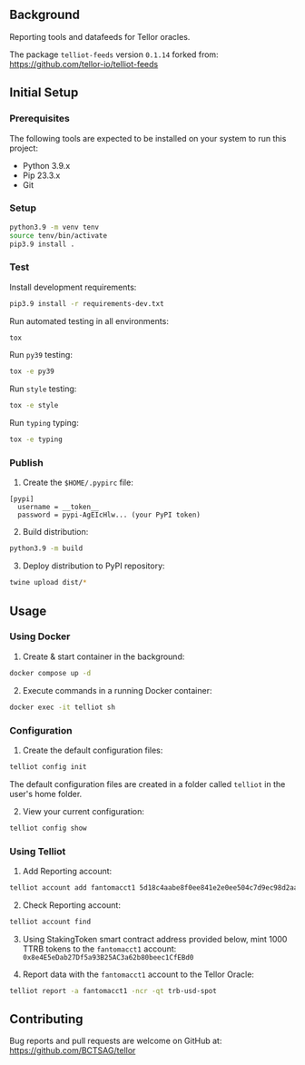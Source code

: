 ## Background

Reporting tools and datafeeds for Tellor oracles.

The package `telliot-feeds` version `0.1.14` forked from:<br />
https://github.com/tellor-io/telliot-feeds

## Initial Setup

### Prerequisites
The following tools are expected to be installed on your system to run this project:

- Python 3.9.x
- Pip 23.3.x
- Git

### Setup

```bash
python3.9 -m venv tenv
source tenv/bin/activate
pip3.9 install .
```

### Test

Install development requirements:
```bash
pip3.9 install -r requirements-dev.txt
```

Run automated testing in all environments:
```bash
tox
```

Run `py39` testing:
```bash
tox -e py39
```

Run `style` testing:
```bash
tox -e style
```

Run `typing` typing:
```bash
tox -e typing
```

### Publish

1. Create the `$HOME/.pypirc` file:
```
[pypi]
  username = __token__
  password = pypi-AgEIcHlw... (your PyPI token)
```

2. Build distribution:
```bash
python3.9 -m build
```

3. Deploy distribution to PyPI repository:
```bash
twine upload dist/*
```

## Usage

### Using Docker

1. Create & start container in the background:
```bash
docker compose up -d
```

2. Execute commands in a running Docker container:
```bash
docker exec -it telliot sh
```

### Configuration

1. Create the default configuration files:
```bash
telliot config init
```

The default configuration files are created in a folder called `telliot` in the user's home folder.

2. View your current configuration:
```bash
telliot config show
```
### Using Telliot

1. Add Reporting account:
```bash
telliot account add fantomacct1 5d18c4aabe8f0ee841e2e0ee504c7d9ec98d2aa9edb2e44d5e8825ec0670f896 4002
```

2. Check Reporting account:
```bash
telliot account find
```

3. Using StakingToken smart contract address provided below, mint 1000 TTRB tokens to the `fantomacct1` account:<br />
`0x8e4E5eDab27Df5a93B25AC3a62b80beec1CfEBd0`


4. Report data with the `fantomacct1` account to the Tellor Oracle:
```bash
telliot report -a fantomacct1 -ncr -qt trb-usd-spot
```

## Contributing

Bug reports and pull requests are welcome on GitHub at:<br />
https://github.com/BCTSAG/tellor
